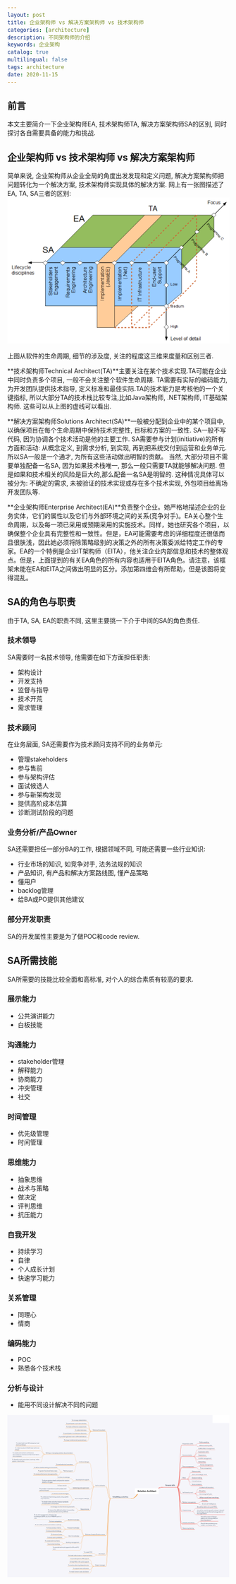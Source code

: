 ```yaml
---
layout: post
title: 企业架构师 vs 解决方案架构师 vs 技术架构师
categories: [architecture]
description: 不同架构师的介绍
keywords: 企业架构
catalog: true
multilingual: false
tags: architecture
date: 2020-11-15
---
```


## 前言
本文主要简介一下企业架构师EA, 技术架构师TA, 解决方案架构师SA的区别, 同时探讨各自需要具备的能力和挑战.


## 企业架构师 vs 技术架构师 vs 解决方案架构师
简单来说, 企业架构师从企业全局的角度出发发现和定义问题, 解决方案架构师把问题转化为一个解决方案, 技术架构师实现具体的解决方案.
网上有一张图描述了EA, TA, SA三者的区别:
![](/images/2020-11/architects.png)

上图从软件的生命周期, 细节的涉及度, 关注的程度这三维来度量和区别三者.

**技术架构师Technical Architect(TA)**主要关注在某个技术实现.TA可能在企业中同时负责多个项目, 一般不会关注整个软件生命周期. TA需要有实际的编码能力, 为开发团队提供技术指导, 定义标准和最佳实际.TA的技术能力是考核他的一个关键指标, 所以大部分TA的技术栈比较专注,比如Java架构师, .NET架构师, IT基础架构师. 这些可以从上图的虚线可以看出.
 
**解决方案架构师Solutions Architect(SA)**一般被分配到企业中的某个项目中, 以确保项目在每个生命周期中保持技术完整性, 目标和方案的一致性. SA一般不写代码, 因为协调各个技术活动是他的主要工作. SA需要参与计划(initiative)的所有方面和活动: 从概念定义, 到需求分析, 到实现, 再到把系统交付到运营和业务单元. 所以SA一般是一个通才, 为所有这些活动做出明智的贡献。 当然, 大部分项目不需要单独配备一名SA, 因为如果技术栈唯一, 那么一般只需要TA就能够解决问题. 但是如果和技术相关的风险是巨大的,那么配备一名SA是明智的. 这种情况具体可以被分为: 不确定的需求, 未被验证的技术实现或存在多个技术实现, 外包项目给离场开发团队等. 

**企业架构师Enterprise Architect(EA)**负责整个企业。她严格地描述企业的业务实体，它们的属性以及它们与外部环境之间的关系(竞争对手)。EA关心整个生命周期，以及每一项已采用或预期采用的实施技术。同样，她也研究各个项目，以确保整个企业具有完整性和一致性。但是，EA可能需要考虑的详细程度还很低而且很肤浅，因此她必须将除策略级别的决策之外的所有决策委派给特定工作的专家。EA的一个特例是企业IT架构师（EITA），他关注企业内部信息和技术的整体观点。但是，上面提到的有关EA角色的所有内容也适用于EITA角色。请注意，该框架未能在EA和EITA之间做出明显的区分。添加第四维会有所帮助，但是该图将变得混乱。

## SA的角色与职责
由于TA, SA, EA的职责不同, 这里主要挑一下介于中间的SA的角色责任.

### 技术领导
SA需要时一名技术领导, 他需要在如下方面担任职责:
- 架构设计
- 开发支持
- 监督与指导
- 技术开荒
- 需求管理

### 技术顾问
在业务层面, SA还需要作为技术顾问支持不同的业务单元:
- 管理stakeholders
- 参与售前
- 参与架构评估
- 面试候选人
- 参与新架构发现
- 提供高阶成本估算
- 诊断测试阶段的问题

### 业务分析/产品Owner
SA还需要担任一部分BA的工作, 根据领域不同, 可能还需要一些行业知识:
- 行业市场的知识, 如竞争对手, 法务法规的知识
- 产品知识, 有产品和解决方案路线图, 懂产品策略
- 懂用户
- backlog管理
- 给BA或PO提供其他建议

### 部分开发职责
SA的开发属性主要是为了做POC和code review.

## SA所需技能
SA所需要的技能比较全面和高标准, 对个人的综合素质有较高的要求.

### 展示能力
- 公共演讲能力
- 白板技能

### 沟通能力
- stakeholder管理
- 解释能力
- 协商能力
- 冲突管理
- 社交

### 时间管理
- 优先级管理
- 时间管理

### 思维能力
- 抽象思维
- 战术与策略
- 做决定
- 评判思维
- 抗压能力

### 自我开发
- 持续学习
- 自律
- 个人成长计划
- 快速学习能力

### 关系管理
- 同理心
- 情商

### 编码能力
- POC
- 熟悉各个技术栈

### 分析与设计
- 能用不同设计解决不同的问题

![](/images/2020-12/samm.png)
